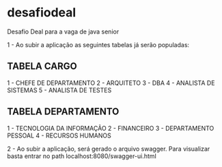 # desafiodeal
Desafio Deal para a vaga de java senior

1 - Ao subir a aplicação as seguintes tabelas já serão populadas:

TABELA CARGO
--------------------------
1 - CHEFE DE DEPARTAMENTO
2 - ARQUITETO
3 - DBA
4 - ANALISTA DE SISTEMAS
5 - ANALISTA DE TESTES

TABELA DEPARTAMENTO
--------------------------
1 - TECNOLOGIA DA INFORMAÇÃO
2 - FINANCEIRO
3 - DEPARTAMENTO PESSOAL
4 - RECURSOS HUMANOS

2 - Ao subir a aplicação, será gerado o arquivo swagger. Para visualizar basta entrar no path localhost:8080/swagger-ui.html
